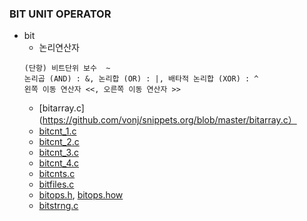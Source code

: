 ### BIT UNIT OPERATOR
* bit
  * 논리연산자
  ```
  (단항) 비트단위 보수	~
  논리곱 (AND) : &, 논리합 (OR) : |, 배타적 논리합 (XOR) : ^
  왼쪽 이동 연산자 <<, 오른쪽 이동 연산자 >>
  ```
  * [bitarray.c](https://github.com/vonj/snippets.org/blob/master/bitarray.c）
  * [bitcnt_1.c](https://github.com/vonj/snippets.org/blob/master/bitcnt_1.c)
  * [bitcnt_2.c](https://github.com/vonj/snippets.org/blob/master/bitcnt_2.c)
  * [bitcnt_3.c](https://github.com/vonj/snippets.org/blob/master/bitcnt_3.c)
  * [bitcnt_4.c](https://github.com/vonj/snippets.org/blob/master/bitcnt_4.c)
  * [bitcnts.c](https://github.com/vonj/snippets.org/blob/master/bitcnts.c)
  * [bitfiles.c](https://github.com/vonj/snippets.org/blob/master/bitfiles.c)
  * [bitops.h](https://github.com/vonj/snippets.org/blob/master/bitops.h), [bitops.how](https://github.com/vonj/snippets.org/blob/master/bitops.how)
  * [bitstrng.c](https://github.com/vonj/snippets.org/blob/master/bitstrng.c)
